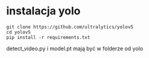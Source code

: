 # instalacja yolo
```
git clone https://github.com/ultralytics/yolov5
cd yolov5
pip install -r requirements.txt
```
detect_video.py i model.pt mają być w folderze od yolo